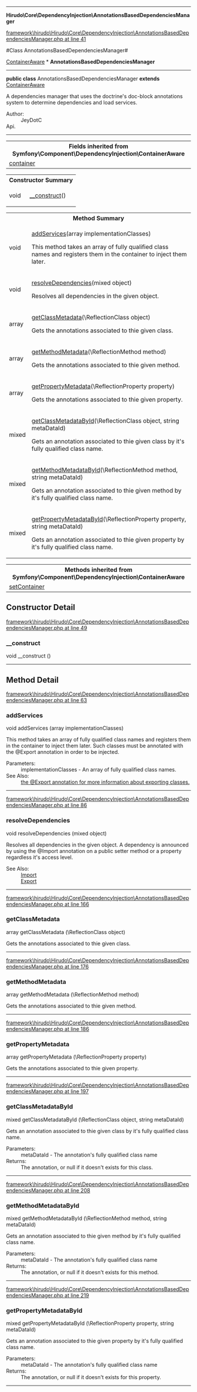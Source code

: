 

- - -

**Hirudo\Core\DependencyInjection\AnnotationsBasedDependenciesManager**


<a href="https://github.com/JeyDotC/Hirudo/blob/master/framework/hirudo/Hirudo/Core/DependencyInjection/AnnotationsBasedDependenciesManager.php#L41" target='_blank'>framework\hirudo\Hirudo\Core\DependencyInjection\AnnotationsBasedDependenciesManager.php at line 41</a>

#Class AnnotationsBasedDependenciesManager#

<a href="https://github.com/JeyDotC/Hirudo-docs/blob/master/symfony/component/dependencyinjection/ContainerAware.md">ContainerAware</a>
    * **AnnotationsBasedDependenciesManager**




- - -

<p><strong>public  class</strong> <span>AnnotationsBasedDependenciesManager</span>
<strong>extends</strong> <a href="https://github.com/JeyDotC/Hirudo-docs/blob/master/symfony/component/dependencyinjection/ContainerAware.md">ContainerAware</a>

</p>

<div class="comment" id="overview_description"><p>A dependencies manager that uses the doctrine's doc-block annotations system
to determine dependencies and load services.</p></div>

<dl>
<dt>Author:</dt>
<dd>JeyDotC</dd>
<dt>Api.</dt>
</dl>


- - -

<table class="inherit">
<tr><th colspan="2">Fields inherited from Symfony\Component\DependencyInjection\ContainerAware</th></tr>
<tr><td><a href="https://github.com/JeyDotC/Hirudo-docs/blob/master/symfony/component/dependencyinjection/ContainerAware.md#container">container</a></td></tr></table>

<table id="summary_constructor">
<tr><th colspan="2">Constructor Summary</th></tr>
<tr>
<td><span class='k'></span> <span class='nx'>void</span></td>
<td class="description"><p class="name"><a href="#__construct">__construct</a>()</p></td>
</tr>
</table>

<table id="summary_method">
<tr><th colspan="2">Method Summary</th></tr>
<tr>
<td><span class='k'></span> <span class='nx'>void</span></td>
<td class="description"><p class="name"><a href="#addservices">addServices</a>(array implementationClasses)</p><p class="description">This method takes an array of fully qualified class names and registers them
in the container to inject them later. </p></td>
</tr>
<tr>
<td><span class='k'></span> <span class='nx'>void</span></td>
<td class="description"><p class="name"><a href="#resolvedependencies">resolveDependencies</a>(mixed object)</p><p class="description">Resolves all dependencies in the given object. </p></td>
</tr>
<tr>
<td><span class='k'></span> <span class='nx'>array<mixed></span></td>
<td class="description"><p class="name"><a href="#getclassmetadata">getClassMetadata</a>(\ReflectionClass object)</p><p class="description">Gets the annotations associated to thie given class.</p></td>
</tr>
<tr>
<td><span class='k'></span> <span class='nx'>array<mixed></span></td>
<td class="description"><p class="name"><a href="#getmethodmetadata">getMethodMetadata</a>(\ReflectionMethod method)</p><p class="description">Gets the annotations associated to thie given method.</p></td>
</tr>
<tr>
<td><span class='k'></span> <span class='nx'>array<mixed></span></td>
<td class="description"><p class="name"><a href="#getpropertymetadata">getPropertyMetadata</a>(\ReflectionProperty property)</p><p class="description">Gets the annotations associated to thie given property.</p></td>
</tr>
<tr>
<td><span class='k'></span> <span class='nx'>mixed</span></td>
<td class="description"><p class="name"><a href="#getclassmetadatabyid">getClassMetadataById</a>(\ReflectionClass object, string metaDataId)</p><p class="description">Gets an annotation associated to thie given class by it's fully qualified class name.</p></td>
</tr>
<tr>
<td><span class='k'></span> <span class='nx'>mixed</span></td>
<td class="description"><p class="name"><a href="#getmethodmetadatabyid">getMethodMetadataById</a>(\ReflectionMethod method, string metaDataId)</p><p class="description">Gets an annotation associated to thie given method by it's fully qualified class name.</p></td>
</tr>
<tr>
<td><span class='k'></span> <span class='nx'>mixed</span></td>
<td class="description"><p class="name"><a href="#getpropertymetadatabyid">getPropertyMetadataById</a>(\ReflectionProperty property, string metaDataId)</p><p class="description">Gets an annotation associated to thie given property by it's fully qualified class name.</p></td>
</tr>
</table>

<table class="inherit">
<tr><th colspan="2">Methods inherited from Symfony\Component\DependencyInjection\ContainerAware</th></tr>
<tr><td><a href="https://github.com/JeyDotC/Hirudo-docs/blob/master/symfony/component/dependencyinjection/ContainerAware.md#setContainer">setContainer</a></td></tr></table>

<h2 id="detail_method">Constructor Detail</h2>

<a href="https://github.com/JeyDotC/Hirudo/blob/master/framework/hirudo/Hirudo/Core/DependencyInjection/AnnotationsBasedDependenciesManager.php#L49" target='_blank'>framework\hirudo\Hirudo\Core\DependencyInjection\AnnotationsBasedDependenciesManager.php at line 49</a>

<h3 id="__construct">__construct</h3>
<span class='k'></span> <span class='nx'>void</span> <span class='nf'>__construct</span> ()

<div class="details">

</div>

- - -

<h2 id="detail_method">Method Detail</h2>

<a href="https://github.com/JeyDotC/Hirudo/blob/master/framework/hirudo/Hirudo/Core/DependencyInjection/AnnotationsBasedDependenciesManager.php#L63" target='_blank'>framework\hirudo\Hirudo\Core\DependencyInjection\AnnotationsBasedDependenciesManager.php at line 63</a>

<h3 id="addServices()">addServices</h3>
<span class='k'></span> <span class='nx'>void</span> <span class='nf'>addServices</span> (array implementationClasses)

<div class="details">
<p>This method takes an array of fully qualified class names and registers them
in the container to inject them later. Such classes must be annotated with
the @Export annotation in order to be injected.</p><dl>
<dt>Parameters:</dt>
<dd>implementationClasses - An array of fully qualified class names.</dd>
<dt>See Also:</dt>
<dd><a href="../../../hirudo/core/annotations/export.html">the @Export annotation for more information about exporting classes.</a></dd>
</dl>

</div>

- - -


<a href="https://github.com/JeyDotC/Hirudo/blob/master/framework/hirudo/Hirudo/Core/DependencyInjection/AnnotationsBasedDependenciesManager.php#L86" target='_blank'>framework\hirudo\Hirudo\Core\DependencyInjection\AnnotationsBasedDependenciesManager.php at line 86</a>

<h3 id="resolveDependencies()">resolveDependencies</h3>
<span class='k'></span> <span class='nx'>void</span> <span class='nf'>resolveDependencies</span> (mixed object)

<div class="details">
<p>Resolves all dependencies in the given object. A dependency is announced
by using the @Import annotation on a public setter method or a property
regardless it's access level.</p><dl>
<dt>See Also:</dt>
<dd><a href="../../../hirudo/core/annotations/import.html">Import</a></dd>
<dd><a href="../../../hirudo/core/annotations/export.html">Export</a></dd>
</dl>

</div>

- - -


<a href="https://github.com/JeyDotC/Hirudo/blob/master/framework/hirudo/Hirudo/Core/DependencyInjection/AnnotationsBasedDependenciesManager.php#L166" target='_blank'>framework\hirudo\Hirudo\Core\DependencyInjection\AnnotationsBasedDependenciesManager.php at line 166</a>

<h3 id="getClassMetadata()">getClassMetadata</h3>
<span class='k'></span> <span class='nx'>array<mixed></span> <span class='nf'>getClassMetadata</span> (\ReflectionClass object)

<div class="details">
<p>Gets the annotations associated to thie given class.</p>
</div>

- - -


<a href="https://github.com/JeyDotC/Hirudo/blob/master/framework/hirudo/Hirudo/Core/DependencyInjection/AnnotationsBasedDependenciesManager.php#L176" target='_blank'>framework\hirudo\Hirudo\Core\DependencyInjection\AnnotationsBasedDependenciesManager.php at line 176</a>

<h3 id="getMethodMetadata()">getMethodMetadata</h3>
<span class='k'></span> <span class='nx'>array<mixed></span> <span class='nf'>getMethodMetadata</span> (\ReflectionMethod method)

<div class="details">
<p>Gets the annotations associated to thie given method.</p>
</div>

- - -


<a href="https://github.com/JeyDotC/Hirudo/blob/master/framework/hirudo/Hirudo/Core/DependencyInjection/AnnotationsBasedDependenciesManager.php#L186" target='_blank'>framework\hirudo\Hirudo\Core\DependencyInjection\AnnotationsBasedDependenciesManager.php at line 186</a>

<h3 id="getPropertyMetadata()">getPropertyMetadata</h3>
<span class='k'></span> <span class='nx'>array<mixed></span> <span class='nf'>getPropertyMetadata</span> (\ReflectionProperty property)

<div class="details">
<p>Gets the annotations associated to thie given property.</p>
</div>

- - -


<a href="https://github.com/JeyDotC/Hirudo/blob/master/framework/hirudo/Hirudo/Core/DependencyInjection/AnnotationsBasedDependenciesManager.php#L197" target='_blank'>framework\hirudo\Hirudo\Core\DependencyInjection\AnnotationsBasedDependenciesManager.php at line 197</a>

<h3 id="getClassMetadataById()">getClassMetadataById</h3>
<span class='k'></span> <span class='nx'>mixed</span> <span class='nf'>getClassMetadataById</span> (\ReflectionClass object, string metaDataId)

<div class="details">
<p>Gets an annotation associated to thie given class by it's fully qualified class name.</p><dl>
<dt>Parameters:</dt>
<dd></dd>
<dd>metaDataId - The annotation's fully qualified class name</dd>
<dt>Returns:</dt>
<dd>The annotation, or null if it doesn't exists for this class.</dd>
</dl>

</div>

- - -


<a href="https://github.com/JeyDotC/Hirudo/blob/master/framework/hirudo/Hirudo/Core/DependencyInjection/AnnotationsBasedDependenciesManager.php#L208" target='_blank'>framework\hirudo\Hirudo\Core\DependencyInjection\AnnotationsBasedDependenciesManager.php at line 208</a>

<h3 id="getMethodMetadataById()">getMethodMetadataById</h3>
<span class='k'></span> <span class='nx'>mixed</span> <span class='nf'>getMethodMetadataById</span> (\ReflectionMethod method, string metaDataId)

<div class="details">
<p>Gets an annotation associated to thie given method by it's fully qualified class name.</p><dl>
<dt>Parameters:</dt>
<dd></dd>
<dd>metaDataId - The annotation's fully qualified class name</dd>
<dt>Returns:</dt>
<dd>The annotation, or null if it doesn't exists for this method.</dd>
</dl>

</div>

- - -


<a href="https://github.com/JeyDotC/Hirudo/blob/master/framework/hirudo/Hirudo/Core/DependencyInjection/AnnotationsBasedDependenciesManager.php#L219" target='_blank'>framework\hirudo\Hirudo\Core\DependencyInjection\AnnotationsBasedDependenciesManager.php at line 219</a>

<h3 id="getPropertyMetadataById()">getPropertyMetadataById</h3>
<span class='k'></span> <span class='nx'>mixed</span> <span class='nf'>getPropertyMetadataById</span> (\ReflectionProperty property, string metaDataId)

<div class="details">
<p>Gets an annotation associated to thie given property by it's fully qualified class name.</p><dl>
<dt>Parameters:</dt>
<dd></dd>
<dd>metaDataId - The annotation's fully qualified class name</dd>
<dt>Returns:</dt>
<dd>The annotation, or null if it doesn't exists for this property.</dd>
</dl>

</div>

- - -

